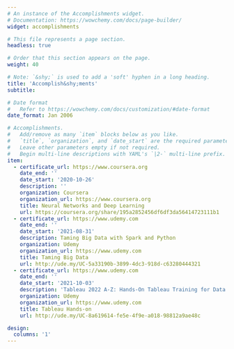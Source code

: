 ```yaml
---
# An instance of the Accomplishments widget.
# Documentation: https://wowchemy.com/docs/page-builder/
widget: accomplishments

# This file represents a page section.
headless: true

# Order that this section appears on the page.
weight: 40

# Note: `&shy;` is used to add a 'soft' hyphen in a long heading.
title: 'Accomplish&shy;ments'
subtitle:

# Date format
#   Refer to https://wowchemy.com/docs/customization/#date-format
date_format: Jan 2006

# Accomplishments.
#   Add/remove as many `item` blocks below as you like.
#   `title`, `organization`, and `date_start` are the required parameters.
#   Leave other parameters empty if not required.
#   Begin multi-line descriptions with YAML's `|2-` multi-line prefix.
item:
  - certificate_url: https://www.coursera.org
    date_end: ''
    date_start: '2020-10-26'
    description: ''
    organization: Coursera
    organization_url: https://www.coursera.org
    title: Neural Networks and Deep Learning
    url: https://coursera.org/share/195a2852456df6df3da56414723111b1
  - certificate_url: https://www.udemy.com
    date_end: ''
    date_start: '2021-08-31'
    description: Taming Big Data with Spark and Python
    organization: Udemy
    organization_url: https://www.udemy.com
    title: Taming Big Data
    url: http://ude.my/UC-5a33190b-3899-4dc3-918d-c63280444321
  - certificate_url: https://www.udemy.com
    date_end: ''
    date_start: '2021-10-03'
    description: 'Tableau 2022 A-Z: Hands-On Tableau Training for Data Science'
    organization: Udemy
    organization_url: https://www.udemy.com
    title: Tableau Hands-on
    url: http://ude.my/UC-8a619614-fe5e-4f9e-a018-98812a9ae48c

design:
  columns: '1'
---
```

